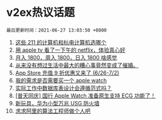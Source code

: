 # v2ex热议话题

`最后更新时间：2021-06-27 13:03:50 +0800`

1. [这些 211 的计算机和杭电计算机选哪个](https://www.v2ex.com/t/785919)
1. [用 apple tv 看了一下午的 netflix，体验真心好](https://www.v2ex.com/t/785984)
1. [月入 1800，周入 1800，日入 1800 啥感觉](https://www.v2ex.com/t/785996)
1. [从来没有想过生活中最大的糟心事竟然变成了催婚。](https://www.v2ex.com/t/785995)
1. [App Store 充值 9 折优惠又来了 (6/26-7/2)](https://www.v2ex.com/t/785955)
1. [我的需求是否需要买一个 apple watch](https://www.v2ex.com/t/785929)
1. [实际工作中数据库表设计会遵循范式吗？](https://www.v2ex.com/t/785947)
1. [[普天同庆] 国行 Apple Watch 准备原生支持 ECG 功能了！](https://www.v2ex.com/t/785931)
1. [新玩具，华为小型万兆 USG 防火墙](https://www.v2ex.com/t/785957)
1. [求求阿里的算法工程师做个人吧](https://www.v2ex.com/t/786005)

